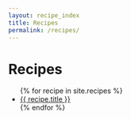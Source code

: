 ```yaml
---
layout: recipe_index
title: Recipes
permalink: /recipes/
---
```


<h1>Recipes</h1>
<ul>
  {% for recipe in site.recipes %}
    <li>
      <a href="{{ recipe.url | relative_url }}">{{ recipe.title }}</a>
    </li>
  {% endfor %}
</ul>